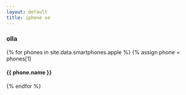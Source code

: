 ```yaml
---
layout: default
title: iphone se
---
```


<div class="container">
  <h3>olla</h3>
  {% for phones in site.data.smartphones.apple %}
  {% assign phone = phones[1]
  <h4>{{ phone.name }}</h4>
  {% endfor %}
</div>
